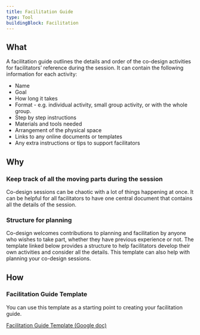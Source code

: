 ```yaml
---
title: Facilitation Guide
type: Tool
buildingBlock: Facilitation
---
```

## What

A facilitation guide outlines the details and order of the co-design activities for facilitators’ reference during the session. It can contain the following information for each activity:

* Name
* Goal
* How long it takes
* Format - e.g. individual activity, small group activity, or with the whole group.
* Step by step instructions
* Materials and tools needed
* Arrangement of the physical space
* Links to any online documents or templates
* Any extra instructions or tips to support facilitators

## Why

### Keep track of all the moving parts during the session

Co-design sessions can be chaotic with a lot of things happening at once. It can be helpful for all facilitators to have one central document that contains all the details of the session.

### Structure for planning

Co-design welcomes contributions to planning and facilitation by anyone who wishes to take part, whether they have previous experience or not. The template linked below provides a structure to help facilitators develop their own activities and consider all the details. This template can also help with planning your co-design sessions.

## How

### Facilitation Guide Template

You can use this template as a starting point to creating your facilitation guide.

[Facilitation Guide Template (Google doc)](https://docs.google.com/spreadsheets/d/10QwpYOrpEPruQrjjXVluaCGsLM-sJ_YxNo1zqAw-oNc/edit?usp=sharing)